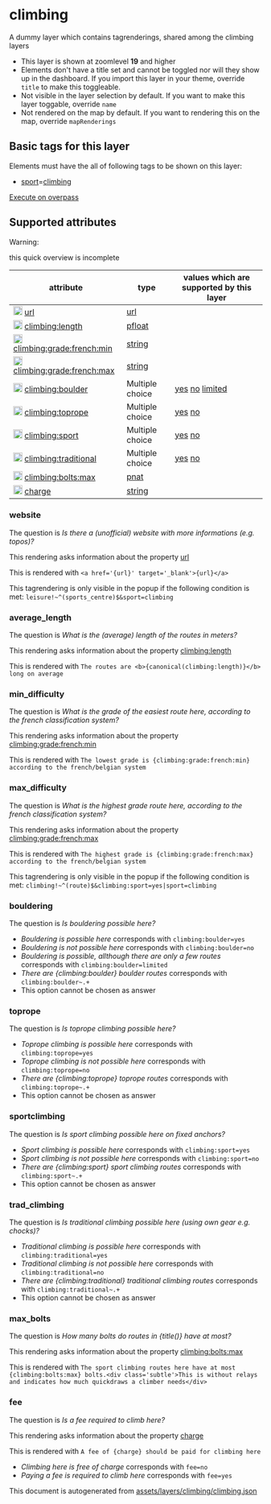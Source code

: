

 climbing 
==========





A dummy layer which contains tagrenderings, shared among the climbing layers






  - This layer is shown at zoomlevel **19** and higher
  - Elements don't have a title set and cannot be toggled nor will they show up in the dashboard. If you import this layer in your theme, override `title` to make this toggleable.
  - Not visible in the layer selection by default. If you want to make this layer toggable, override `name`
  - Not rendered on the map by default. If you want to rendering this on the map, override `mapRenderings`




 Basic tags for this layer 
---------------------------



Elements must have the all of following tags to be shown on this layer:



  - <a href='https://wiki.openstreetmap.org/wiki/Key:sport' target='_blank'>sport</a>=<a href='https://wiki.openstreetmap.org/wiki/Tag:sport%3Dclimbing' target='_blank'>climbing</a>


[Execute on overpass](http://overpass-turbo.eu/?Q=%5Bout%3Ajson%5D%5Btimeout%3A90%5D%3B(%20%20%20%20nwr%5B%22sport%22%3D%22climbing%22%5D(%7B%7Bbbox%7D%7D)%3B%0A)%3Bout%20body%3B%3E%3Bout%20skel%20qt%3B)



 Supported attributes 
----------------------



Warning: 

this quick overview is incomplete



attribute | type | values which are supported by this layer
----------- | ------ | ------------------------------------------
[<img src='https://mapcomplete.osm.be/assets/svg/statistics.svg' height='18px'>](https://taginfo.openstreetmap.org/keys/url#values) [url](https://wiki.openstreetmap.org/wiki/Key:url) | [url](../SpecialInputElements.md#url) | 
[<img src='https://mapcomplete.osm.be/assets/svg/statistics.svg' height='18px'>](https://taginfo.openstreetmap.org/keys/climbing:length#values) [climbing:length](https://wiki.openstreetmap.org/wiki/Key:climbing:length) | [pfloat](../SpecialInputElements.md#pfloat) | 
[<img src='https://mapcomplete.osm.be/assets/svg/statistics.svg' height='18px'>](https://taginfo.openstreetmap.org/keys/climbing:grade:french:min#values) [climbing:grade:french:min](https://wiki.openstreetmap.org/wiki/Key:climbing:grade:french:min) | [string](../SpecialInputElements.md#string) | 
[<img src='https://mapcomplete.osm.be/assets/svg/statistics.svg' height='18px'>](https://taginfo.openstreetmap.org/keys/climbing:grade:french:max#values) [climbing:grade:french:max](https://wiki.openstreetmap.org/wiki/Key:climbing:grade:french:max) | [string](../SpecialInputElements.md#string) | 
[<img src='https://mapcomplete.osm.be/assets/svg/statistics.svg' height='18px'>](https://taginfo.openstreetmap.org/keys/climbing:boulder#values) [climbing:boulder](https://wiki.openstreetmap.org/wiki/Key:climbing:boulder) | Multiple choice | [yes](https://wiki.openstreetmap.org/wiki/Tag:climbing:boulder%3Dyes) [no](https://wiki.openstreetmap.org/wiki/Tag:climbing:boulder%3Dno) [limited](https://wiki.openstreetmap.org/wiki/Tag:climbing:boulder%3Dlimited)
[<img src='https://mapcomplete.osm.be/assets/svg/statistics.svg' height='18px'>](https://taginfo.openstreetmap.org/keys/climbing:toprope#values) [climbing:toprope](https://wiki.openstreetmap.org/wiki/Key:climbing:toprope) | Multiple choice | [yes](https://wiki.openstreetmap.org/wiki/Tag:climbing:toprope%3Dyes) [no](https://wiki.openstreetmap.org/wiki/Tag:climbing:toprope%3Dno)
[<img src='https://mapcomplete.osm.be/assets/svg/statistics.svg' height='18px'>](https://taginfo.openstreetmap.org/keys/climbing:sport#values) [climbing:sport](https://wiki.openstreetmap.org/wiki/Key:climbing:sport) | Multiple choice | [yes](https://wiki.openstreetmap.org/wiki/Tag:climbing:sport%3Dyes) [no](https://wiki.openstreetmap.org/wiki/Tag:climbing:sport%3Dno)
[<img src='https://mapcomplete.osm.be/assets/svg/statistics.svg' height='18px'>](https://taginfo.openstreetmap.org/keys/climbing:traditional#values) [climbing:traditional](https://wiki.openstreetmap.org/wiki/Key:climbing:traditional) | Multiple choice | [yes](https://wiki.openstreetmap.org/wiki/Tag:climbing:traditional%3Dyes) [no](https://wiki.openstreetmap.org/wiki/Tag:climbing:traditional%3Dno)
[<img src='https://mapcomplete.osm.be/assets/svg/statistics.svg' height='18px'>](https://taginfo.openstreetmap.org/keys/climbing:bolts:max#values) [climbing:bolts:max](https://wiki.openstreetmap.org/wiki/Key:climbing:bolts:max) | [pnat](../SpecialInputElements.md#pnat) | 
[<img src='https://mapcomplete.osm.be/assets/svg/statistics.svg' height='18px'>](https://taginfo.openstreetmap.org/keys/charge#values) [charge](https://wiki.openstreetmap.org/wiki/Key:charge) | [string](../SpecialInputElements.md#string) | [](https://wiki.openstreetmap.org/wiki/Tag:charge%3D)




### website 



The question is  *Is there a (unofficial) website with more informations (e.g. topos)?*

This rendering asks information about the property  [url](https://wiki.openstreetmap.org/wiki/Key:url) 

This is rendered with  `<a href='{url}' target='_blank'>{url}</a>`



This tagrendering is only visible in the popup if the following condition is met: `leisure!~^(sports_centre)$&sport=climbing`



### average_length 



The question is  *What is the (average) length of the routes in meters?*

This rendering asks information about the property  [climbing:length](https://wiki.openstreetmap.org/wiki/Key:climbing:length) 

This is rendered with  `The routes are <b>{canonical(climbing:length)}</b> long on average`





### min_difficulty 



The question is  *What is the grade of the easiest route here, according to the french classification system?*

This rendering asks information about the property  [climbing:grade:french:min](https://wiki.openstreetmap.org/wiki/Key:climbing:grade:french:min) 

This is rendered with  `The lowest grade is {climbing:grade:french:min} according to the french/belgian system`





### max_difficulty 



The question is  *What is the highest grade route here, according to the french classification system?*

This rendering asks information about the property  [climbing:grade:french:max](https://wiki.openstreetmap.org/wiki/Key:climbing:grade:french:max) 

This is rendered with  `The highest grade is {climbing:grade:french:max} according to the french/belgian system`



This tagrendering is only visible in the popup if the following condition is met: `climbing!~^(route)$&climbing:sport=yes|sport=climbing`



### bouldering 



The question is  *Is bouldering possible here?*





  - *Bouldering is possible here*  corresponds with  `climbing:boulder=yes`
  - *Bouldering is not possible here*  corresponds with  `climbing:boulder=no`
  - *Bouldering is possible, allthough there are only a few routes*  corresponds with  `climbing:boulder=limited`
  - *There are {climbing:boulder} boulder routes*  corresponds with  `climbing:boulder~.+`
  - This option cannot be chosen as answer




### toprope 



The question is  *Is toprope climbing possible here?*





  - *Toprope climbing is possible here*  corresponds with  `climbing:toprope=yes`
  - *Toprope climbing is not possible here*  corresponds with  `climbing:toprope=no`
  - *There are {climbing:toprope} toprope routes*  corresponds with  `climbing:toprope~.+`
  - This option cannot be chosen as answer




### sportclimbing 



The question is  *Is sport climbing possible here on fixed anchors?*





  - *Sport climbing is possible here*  corresponds with  `climbing:sport=yes`
  - *Sport climbing is not possible here*  corresponds with  `climbing:sport=no`
  - *There are {climbing:sport} sport climbing routes*  corresponds with  `climbing:sport~.+`
  - This option cannot be chosen as answer




### trad_climbing 



The question is  *Is traditional climbing possible here (using own gear e.g. chocks)?*





  - *Traditional climbing is possible here*  corresponds with  `climbing:traditional=yes`
  - *Traditional climbing is not possible here*  corresponds with  `climbing:traditional=no`
  - *There are {climbing:traditional} traditional climbing routes*  corresponds with  `climbing:traditional~.+`
  - This option cannot be chosen as answer




### max_bolts 



The question is  *How many bolts do routes in {title()} have at most?*

This rendering asks information about the property  [climbing:bolts:max](https://wiki.openstreetmap.org/wiki/Key:climbing:bolts:max) 

This is rendered with  `The sport climbing routes here have at most {climbing:bolts:max} bolts.<div class='subtle'>This is without relays and indicates how much quickdraws a climber needs</div>`





### fee 



The question is  *Is a fee required to climb here?*

This rendering asks information about the property  [charge](https://wiki.openstreetmap.org/wiki/Key:charge) 

This is rendered with  `A fee of {charge} should be paid for climbing here`





  - *Climbing here is free of charge*  corresponds with  `fee=no`
  - *Paying a fee is required to climb here*  corresponds with  `fee=yes`
 

This document is autogenerated from [assets/layers/climbing/climbing.json](https://github.com/pietervdvn/MapComplete/blob/develop/assets/layers/climbing/climbing.json)